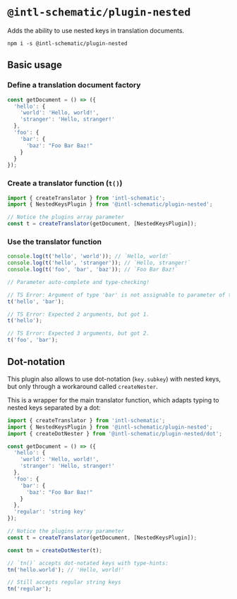 # `@intl-schematic/plugin-nested`

Adds the ability to use nested keys in translation documents.

`npm i -s @intl-schematic/plugin-nested`

## Basic usage

### Define a translation document factory

```ts
const getDocument = () => ({
  'hello': {
    'world': 'Hello, world!',
    'stranger': 'Hello, stranger!'
  },
  'foo': {
    'bar': {
      'baz': "Foo Bar Baz!"
    }
  }
});
```

### Create a translator function (`t()`)

```ts
import { createTranslator } from 'intl-schematic';
import { NestedKeysPlugin } from '@intl-schematic/plugin-nested';

// Notice the plugins array parameter
const t = createTranslator(getDocument, [NestedKeysPlugin]);
```

### Use the translator function

```ts
console.log(t('hello', 'world')); // `Hello, world!`
console.log(t('hello', 'stranger')); // `Hello, stranger!`
console.log(t('foo', 'bar', 'baz')); // `Foo Bar Baz!`

// Parameter auto-complete and type-checking!

// TS Error: Argument of type 'bar' is not assignable to parameter of type 'hello' | 'stranger'.
t('hello', 'bar');

// TS Error: Expected 2 arguments, but got 1.
t('hello');

// TS Error: Expected 3 arguments, but got 2.
t('foo', 'bar');
```

## Dot-notation

This plugin also allows to use dot-notation (`key.subkey`) with nested keys, but only through a workaround called `createNester`.

This is a wrapper for the main translator function, which adapts typing to nested keys separated by a dot:

```ts
import { createTranslator } from 'intl-schematic';
import { NestedKeysPlugin } from '@intl-schematic/plugin-nested';
import { createDotNester } from '@intl-schematic/plugin-nested/dot';

const getDocument = () => ({
  'hello': {
    'world': 'Hello, world!',
    'stranger': 'Hello, stranger!'
  },
  'foo': {
    'bar': {
      'baz': "Foo Bar Baz!"
    }
  },
  'regular': 'string key'
});

// Notice the plugins array parameter
const t = createTranslator(getDocument, [NestedKeysPlugin]);

const tn = createDotNester(t);

// `tn()` accepts dot-notated keys with type-hints:
tn('hello.world'); // 'Hello, world!'

// Still accepts regular string keys
tn('regular');
```
